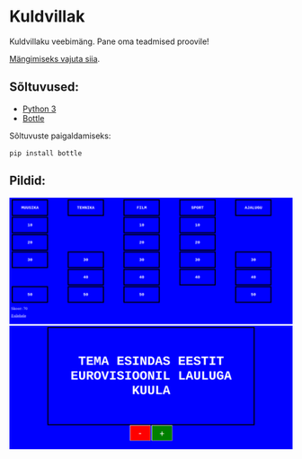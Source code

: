# Kuldvillak
Kuldvillaku veebimäng. Pane oma teadmised proovile!

[Mängimiseks vajuta siia](http://krlk89.pythonanywhere.com/).

## Sõltuvused:
* [Python 3](https://www.python.org/)
* [Bottle](http://bottlepy.org/docs/0.12/)

Sõltuvuste paigaldamiseks:

    pip install bottle

## Pildid:
![Küsimuse leht](pics/game_table.png?raw=true)
![Mängulaud](pics/question_page.png?raw=true)
